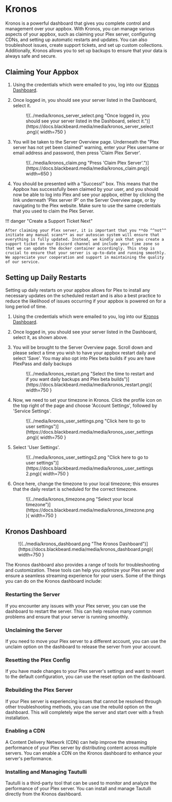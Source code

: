 # Kronos

Kronos is a powerful dashboard that gives you complete control and management over your appbox. With Kronos, you can manage various aspects of your appbox, such as claiming your Plex server, configuring CDNs, and setting up automatic restarts and updates. You can also troubleshoot issues, create support tickets, and set up custom collections. Additionally, Kronos allows you to set up backups to ensure that your data is always safe and secure.

## Claiming Your Appbox

1. Using the credentials which were emailed to you, log into our [Kronos Dashboard](https://kronos.blackbeard.shop).
2. Once logged in, you should see your server listed in the Dashboard, select it.
    
    <figure markdown>
    ![(../media/kronos_server_select.png "Once logged in, you should see your server listed in the Dashboard, select it.")](https://docs.blackbeard.media/media/kronos_server_select.png){ width=750 }
      <figcaption></figcaption>
    </figure>
    
3. You will be taken to the Server Overview page. Underneath the "Plex server has not yet been claimed" warning, enter your Plex username or email address and password, then press 'Claim Plex Server'.
    
    <figure markdown>
    ![(../media/kronos_claim.png "Press 'Claim Plex Server'.")](https://docs.blackbeard.media/media/kronos_claim.png){ width=650 }
      <figcaption></figcaption>
    </figure>
    
4. You should be presented with a "Success!" box. This means that the Appbox has successfully been claimed by your user, and you should now be able to log into Plex and see your appbox, either by clicking the link underneath 'Plex server IP' on the Server Overview page, or by navigating to the Plex website. Make sure to use the same credentials that you used to claim the Plex Server.

!!! danger "Create a Support Ticket Next"
    
    After claiming your Plex server, it is important that you **do ^^not^^ initiate any manual scans** as our autoscan system will ensure that everything is fully updated. Instead, we kindly ask that you create a support ticket on our Discord channel and include your time zone so that we can update the docker container accordingly. This step is crucial to ensure that your server is up-to-date and running smoothly. 
    We appreciate your cooperation and support in maintaining the quality of our service.

## Setting up Daily Restarts

Setting up daily restarts on your appbox allows for Plex to install any necessary updates on the scheduled restart and is also a best practice to reduce the likelihood of issues occurring if your appbox is powered on for a long period of time.

1. Using the credentials which were emailed to you, log into our [Kronos Dashboard](https://kronos.blackbeard.shop).
2. Once logged in, you should see your server listed in the Dashboard, select it, as shown above.
3. You will be brought to the Server Overview page. Scroll down and please select a time you wish to have your appbox restart daily and select 'Save'. You may also opt into Plex beta builds if you are have PlexPass and daily backups
    
    <figure markdown>
    ![(../media/kronos_restart.png "Select the time to restart and if you want daily backups and Plex beta builds")](https://docs.blackbeard.media/media/kronos_restart.png){ width=750 }
      <figcaption></figcaption>
    </figure>
    
4. Now, we need to set your timezone in Kronos. Click the profile icon on the top right of the page and choose 'Account Settings', followed by 'Service Settings'.
    
    <figure markdown>
    ![(../media/kronos_user_settings.png "Click here to go to user settings")](https://docs.blackbeard.media/media/kronos_user_settings.png){ width=750 }
      <figcaption></figcaption>
    </figure>
    
5. Select 'User Settings'.
    
    <figure markdown>
    ![(../media/kronos_user_settings2.png "Click here to go to user settings")](https://docs.blackbeard.media/media/kronos_user_settings2.png){ width=750 }
      <figcaption></figcaption>
    </figure>
    
6. Once here, change the timezone to your local timezone; this ensures that the daily restart is scheduled for the correct timezone.
    
    <figure markdown>
    ![(../media/kronos_timezone.png "Select your local timezone")](https://docs.blackbeard.media/media/kronos_timezone.png){ width=750 }
      <figcaption></figcaption>
    </figure>
    
## Kronos Dashboard

<figure markdown>
![(../media/kronos_dashboard.png "The Kronos Dashboard")](https://docs.blackbeard.media/media/kronos_dashboard.png){ width=750 }
  <figcaption></figcaption>
</figure>

The Kronos dashboard also provides a range of tools for troubleshooting and customization. These tools can help you optimize your Plex server and ensure a seamless streaming experience for your users. Some of the things you can do on the Kronos dashboard include:

### Restarting the Server

If you encounter any issues with your Plex server, you can use the dashboard to restart the server. This can help resolve many common problems and ensure that your server is running smoothly.

### Unclaiming the Server

If you need to move your Plex server to a different account, you can use the unclaim option on the dashboard to release the server from your account.

### Resetting the Plex Config

If you have made changes to your Plex server's settings and want to revert to the default configuration, you can use the reset option on the dashboard.

### Rebuilding the Plex Server

If your Plex server is experiencing issues that cannot be resolved through other troubleshooting methods, you can use the rebuild option on the dashboard. This will completely wipe the server and start over with a fresh installation.

### Enabling a CDN

A Content Delivery Network (CDN) can help improve the streaming performance of your Plex server by distributing content across multiple servers. You can enable a CDN on the Kronos dashboard to enhance your server's performance.

### Installing and Managing Tautulli

Tautulli is a third-party tool that can be used to monitor and analyze the performance of your Plex server. You can install and manage Tautulli directly from the Kronos dashboard.
